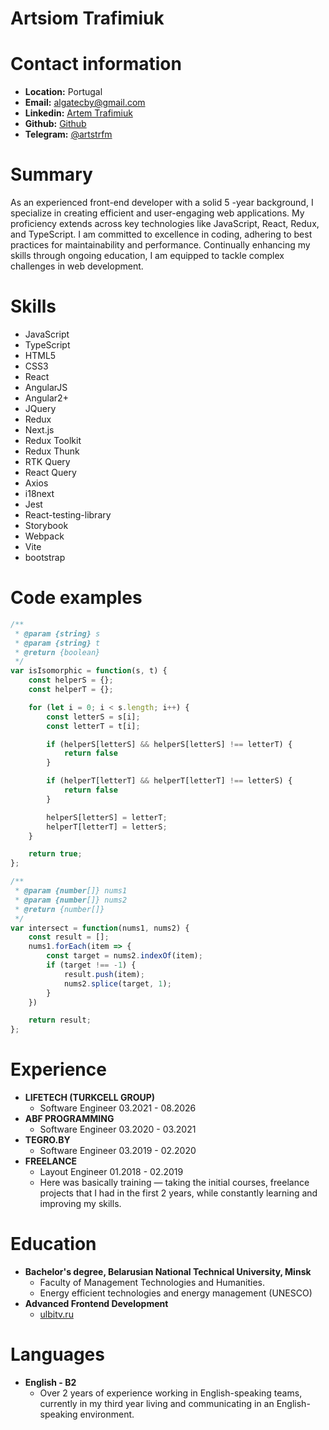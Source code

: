 # Artsiom Trafimiuk

# Contact information

* **Location:** Portugal
* **Email:** <a href="mailto:algatecby@gmail.com" target="_blank">algatecby@gmail.com</a>
* **Linkedin:** <a href="https://www.linkedin.com/in/artsiom-trafimiuk/" targer="_blank">Artem Trafimiuk</a>
* **Github:** <a href="https://github.com/Temons" target="_blank">Github</a>
* **Telegram:** <a href="https://t.me/artstrfm" target="_blank">@artstrfm</a>

# Summary

As an experienced front-end developer with a solid 5 -year background, I specialize in creating efficient and user-engaging web applications. My proficiency extends across key technologies like JavaScript, React, Redux, and TypeScript. I am committed to excellence in coding, adhering to best practices for maintainability and performance. Continually enhancing my skills through ongoing education, I am equipped to tackle complex challenges in web development.

# Skills

* JavaScript
* TypeScript
* HTML5
* CSS3
* React
* AngularJS
* Angular2+
* JQuery
* Redux
* Next.js
* Redux Toolkit
* Redux Thunk
* RTK Query
* React Query
* Axios
* i18next
* Jest
* React-testing-library
* Storybook
* Webpack
* Vite
* bootstrap

# Code examples

```js
/**
 * @param {string} s
 * @param {string} t
 * @return {boolean}
 */
var isIsomorphic = function(s, t) {
    const helperS = {};
    const helperT = {};

    for (let i = 0; i < s.length; i++) {
        const letterS = s[i];
        const letterT = t[i];

        if (helperS[letterS] && helperS[letterS] !== letterT) {
            return false
        }

        if (helperT[letterT] && helperT[letterT] !== letterS) {
            return false
        }

        helperS[letterS] = letterT;
        helperT[letterT] = letterS;
    }

    return true;
};
```

```js
/**
 * @param {number[]} nums1
 * @param {number[]} nums2
 * @return {number[]}
 */
var intersect = function(nums1, nums2) {
    const result = [];
    nums1.forEach(item => {
        const target = nums2.indexOf(item);
        if (target !== -1) {
            result.push(item);
            nums2.splice(target, 1);
        }
    })

    return result;
};
```

# Experience

* **LIFETECH (TURKCELL GROUP)**
    * Software Engineer 03.2021 - 08.2026
* **ABF PROGRAMMING**
    * Software Engineer 03.2020 - 03.2021
* **TEGRO.BY**
    * Software Engineer 03.2019 - 02.2020
* **FREELANCE**
    * Layout Engineer 01.2018 - 02.2019
    * Here was basically training — taking the initial courses, freelance projects that I had in the first 2 years, while constantly learning and improving my skills.

# Education

* **Bachelor's degree, Belarusian National Technical University, Minsk**
    * Faculty of Management Technologies and Humanities.
    * Energy efficient technologies and energy management (UNESCO)
* **Advanced Frontend Development**
    * <a href="https://ulbitv.ru/frontend" target="_blank">ulbitv.ru</a>

# Languages
* **English - B2**
    * Over 2 years of experience working in English-speaking teams, currently in my third year living and communicating in an English-speaking environment.


